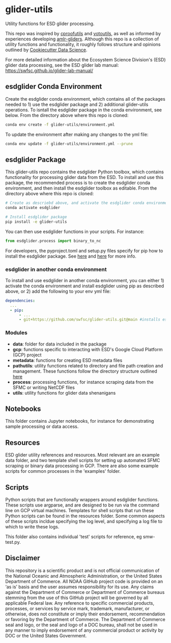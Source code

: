 # glider-utils

Utility functions for ESD glider processing.

This repo was inspired by [cproofutils](https://github.com/c-proof/cproofutils) and [votoutils](https://github.com/voto-ocean-knowledge/votoutils), as well as informed by experiences developing [amlr-gliders](https://github.com/us-amlr/amlr-gliders). Although this repo is a collection of utility functions and functionality, it roughly follows structure and opinions outlined by [Cookiecutter Data Science](https://cookiecutter-data-science.drivendata.org/).

For more detailed information about the Ecosystem Science Division's (ESD) glider data processing, see the ESD glider lab manual: https://swfsc.github.io/glider-lab-manual/

## esdglider Conda Environment

Create the esdglider conda environment, which contains all of the packages needed to 1) use the esdglider package and 2) additional glider-utils operations. To isntall the esdglider package in the conda environment, see below. From the directory above where this repo is cloned:

```bash
conda env create -f glider-utils/environment.yml
```

To update the environment after making any changes to the yml file:

```bash
conda env update -f glider-utils/environment.yml --prune
```

## esdglider Package

This glider-utils repo contains the esdglider Python toolbox, which contains functionality for processing glider data from the ESD. To install and use this package, the recommended process is to create the esdglider conda environment, and then install the esdglider toolbox as editable. From the directory above where this repo is cloned:

```bash
# Create as descriebd above, and activate the esdglider conda environment
conda activate esdglider

# Install esdglider package
pip install -e glider-utils
```

You can then use esdglider functions in your scripts. For instance:

```python
from esdglider.process import binary_to_nc
```

For developers, the pyproject.toml and setup.py files specify for pip how to install the esdglider package. See [here](https://packaging.python.org/en/latest/tutorials/packaging-projects/) and [here](https://setuptools.pypa.io/en/latest/userguide/development_mode.html) for more info.

### esdglider in another conda environment

To install and use esdglider in another conda environment, you can either 1) activate the conda environment and install esdglider using pip as described above, or 2) add the following to your env yml file:

```yml
dependencies:
  ...
  - pip:
      - ...
      - git+https://github.com/swfsc/glider-utils.git@main #installs esdglider package from glider-utils repo
```

### Modules

* **data**: folder for data included in the package
* **gcp**: functions specific to interacting with ESD's Google Cloud Platform (GCP) project
* **metadata**: functions for creating ESD metadata files
* **pathutils**: utility functions related to directory and file path creation and management. These functions follow the directory structure outlined [here](https://swfsc.github.io/glider-lab-manual/content/data-management.html)
* **process**: processing functions, for instance scraping data from the SFMC or writing NetCDF files
* **utils**: utility functions for glider data shenanigans

## Notebooks

This folder contains Jupyter notebooks, for instance for demonstrating sample processing or data access.

## Resources

ESD glider utility references and resources. Most relevant are an example data folder, and two template shell scripts for setting up automated SFMC scraping or binary data processing in GCP. There are also some example scripts for common processes in the 'examples' folder.

## Scripts

Python scripts that are functionally wrappers around esdglider functions. These scripts use argparse, and are designed to be run via the command line on GCP virtual machines. Templates for shell scripts that run these Python scripts can be found in the resources folder. Some common aspects of these scripts incldue specifying the log level, and specifying a log file to which to write these logs.

This folder also contains individual 'test' scripts for reference, eg smw-test.py.

## Disclaimer

This repository is a scientific product and is not official communication of the National Oceanic and Atmospheric Administration, or the United States Department of Commerce. All NOAA GitHub project code is provided on an ‘as is’ basis and the user assumes responsibility for its use. Any claims against the Department of Commerce or Department of Commerce bureaus stemming from the use of this GitHub project will be governed by all applicable Federal law. Any reference to specific commercial products, processes, or services by service mark, trademark, manufacturer, or otherwise, does not constitute or imply their endorsement, recommendation or favoring by the Department of Commerce. The Department of Commerce seal and logo, or the seal and logo of a DOC bureau, shall not be used in any manner to imply endorsement of any commercial product or activity by DOC or the United States Government.
